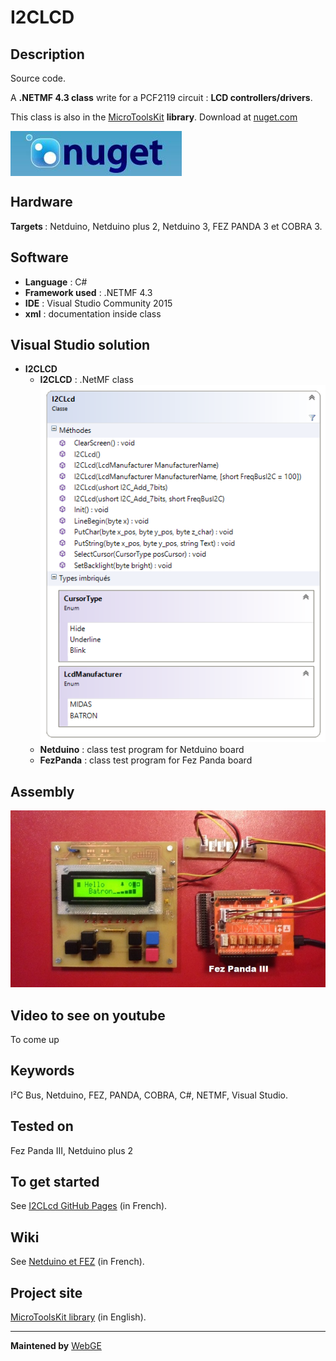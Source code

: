 # I2CLCD

<strong>Description</strong>
-------------------------------------
Source code.

A <strong>.NETMF 4.3 class</strong> write for a PCF2119 circuit : <strong>LCD controllers/drivers</strong>. 

This class is also in the <a href="https://www.nuget.org/packages/WEBGE.Microtoolskit/" target="_blank">MicroToolsKit</a> <strong>library</strong>. Download at <a href="https://www.nuget.org" target="_blank">nuget.com</a>

 <img src="img/nuget.JPG" align="center" />

<strong>Hardware</strong>
---------------------
<strong> Targets </strong>: Netduino, Netduino plus 2, Netduino 3, FEZ PANDA 3 et COBRA 3.

<strong>Software</strong>
---------------------
<ul>
<li><strong>Language</strong> : C#</li>
<li><strong>Framework used</strong> : .NETMF 4.3</li>
<li><strong>IDE</strong> : Visual Studio Community 2015</li>
<li><strong>xml</strong> : documentation inside class </li> 
</ul>

<strong> Visual Studio solution</strong>
-------------------------------------
<ul>
<li><strong>I2CLCD</strong>
<ul>
<li><strong>I2CLCD</strong> : .NetMF class</li>
<img src="img/I2CLCDClass.PNG" />
<li><strong>Netduino</strong> : class test program for Netduino board</li>
<li><strong>FezPanda</strong> : class test program for Fez Panda board</li>
</ul>
</li>
</ul>

<strong>Assembly</strong>
--------------------------
<img src="img/I2CLCD.jpg" />

<strong>Video to see on youtube</strong>
-------------------
To come up

<strong>Keywords</strong>
----------------------------
I²C Bus, Netduino, FEZ, PANDA, COBRA, C#, NETMF, Visual Studio.

<strong>Tested on</strong>
-------------------
Fez Panda III, Netduino plus 2

<strong>To get started</strong>
--------------------
See <a href="http://webge.github.io/I2CLCD/" target="_blank">I2CLcd GitHub Pages</a> (in French).

<strong>Wiki</strong>
--------------------
See <a href="https://csharpembarquenetduino.wikispaces.com/Home" target="_blank">Netduino et FEZ</a> (in French).

<strong>Project site</strong>
--------------------
<a href ="http://webge.dyndns-server.com/dokuwiki/doku.php?id=netmf43:microtoolskit">MicroToolsKit library</a> (in English).
<hr>
<strong>Maintened by</strong> <a href="mailto:philippemariano@gmail.com">WebGE</a>

